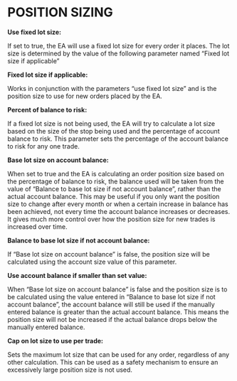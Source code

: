 # POSITION SIZING

**Use fixed lot size:**

If set to true, the EA will use a fixed lot size for every order it places. The lot size is determined by the value of the following parameter named “Fixed lot size if applicable”

**Fixed lot size if applicable:**

Works in conjunction with the parameters “use fixed lot size” and is the position size to use for new orders placed by the EA.

**Percent of balance to risk:**

If a fixed lot size is not being used, the EA will try to calculate a lot size based on the size of the stop being used and the percentage of account balance to risk. This parameter sets the percentage of the account balance to risk for any one trade.

**Base lot size on account balance:**

When set to true and the EA is calculating an order position size based on the percentage of balance to risk, the balance used will be taken from the value of “Balance to base lot size if not account balance”, rather than the actual account balance. This may be useful if you only want the position size to change after every month or when a certain increase in balance has been achieved, not every time the account balance increases or decreases. It gives much more control over how the position size for new trades is increased over time.

**Balance to base lot size if not account balance:**

If “Base lot size on account balance” is false, the position size will be calculated using the account size value of this parameter.

**Use account balance if smaller than set value:**

When “Base lot size on account balance” is false and the position size is to be calculated using the value entered in “Balance to base lot size if not account balance”, the account balance will still be used if the manually entered balance is greater than the actual account balance. This means the position size will not be increased if the actual balance drops below the manually entered balance.

**Cap on lot size to use per trade:**

Sets the maximum lot size that can be used for any order, regardless of any other calculation.  This can be used as a safety mechanism to ensure an excessively large position size is not used.

